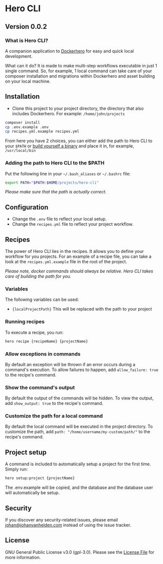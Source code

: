 # Hero CLI

## Version 0.0.2

### What is Hero CLI?

A companion application to [Dockerhero](https://github.com/johanvanhelden/dockerhero) for easy and quick local development.

What can it do? It is made to make multi-step workflows executable in just 1 single command.
So, for example, 1 local command can take care of your composer installation and migrations within Dockerhero and asset building on your local machine.

## Installation
- Clone this project to your project directory, the directory that also includes Dockerhero. For example: `/home/john/projects`
```bash
composer install
cp .env.example .env
cp recipes.yml.example recipes.yml
```

From here you have 2 choices, you can either add the path to Hero CLI to your `$PATH` or [build yourself a binary](https://laravel-zero.com/docs/build-a-standalone-application/) and place it in, for example, `/usr/local/bin`

### Adding the path to Hero CLI to the $PATH
Put the following line in your `~/.bash_aliases` or `~/.bashrc` file:

```bash
export PATH="$PATH:$HOME/projects/hero-cli"
```

_Please make sure that the path is actually correct._

## Configuration
- Change the `.env` file to reflect your local setup.
- Change the `recipes.yml` file to reflect your project workflow.

## Recipes
The power of Hero CLI lies in the recipes. It allows you to define your workflow for you projects.
For an example of a recipe file, you can take a look at the `recipes.yml.example` file in the root of the project.

_Please note, docker commands should always be relative. Hero CLI takes care of building the path for you._

### Variables
The following variables can be used:
- `{localProjectPath}` This will be replaced with the path to your project

### Running recipes
To execute a recipe, you run:
``` bash
hero recipe {recipeName} {projectName}
```

### Allow exceptions in commands
By default an exception will be thrown if an error occurs during a command's execution. To allow failures to happen, add
`allow_failure: true` to the recipe's command.

### Show the command's output
By default the output of the commands will be hidden. To view the output, add
`show_output: true` to the recipe's command.

### Customize the path for a local command
By default the local command will be executed in the project directory. To customize the path, add
`path: "/home/username/my-custom/path/"` to the recipe's command.

## Project setup
A command is included to automatically setup a project for the first time. Simply run: 

``` bash
hero setup:project {projectName}
```

The .env.example will be copied, and the database and the database user will automatically be setup.

## Security

If you discover any security-related issues, please email [johan@johanvanhelden.com](mailto:johan@johanvanhelden.com) instead of using the issue tracker.

## License

GNU General Public License v3.0 (gpl-3.0). Please see the [License File](LICENSE.md) for more information.

